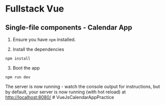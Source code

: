 # Fullstack Vue

## Single-file components - Calendar App

1. Ensure you have `npm` installed.

2. Install the dependencies

````
npm install
````

3. Boot the app

````
npm run dev
````

The server is now running - watch the console output for instructions, but by default, your server is now running (with hot reload) at [http://localhost:8080/](http://localhost:8080/)
#   V u e J s C a l e n d a r A p p P r a c t i c e  
 